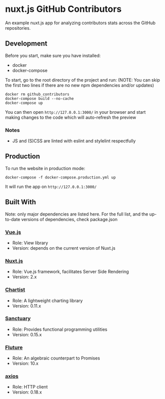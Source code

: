 # nuxt.js GitHub Contributors
An example nuxt.js app for analyzing contributors stats across the GitHub
repositories.

## Development
Before you start, make sure you have installed:
- docker
- docker-compose

To start, go to the root directory of the project and run:
(NOTE: You can skip the first two lines if there are no new npm dependencies and/or updates)
```
docker rm github_contributors
docker-compose build --no-cache
docker-compose up
```
You can then open `http://127.0.0.1:3000/` in your browser and start making
changes to the code which will auto-refresh the preview

### Notes
- JS and (S)CSS are linted with eslint and stylelint respectfully

## Production
To run the website in production mode:
```
docker-compose -f docker-compose.production.yml up
```
It will run the app on `http://127.0.0.1:3000/`

## Built With
Note: only major dependencies are listed here. For the full list, and the
up-to-date versions of dependencies, check package.json
### [Vue.js](https://vuejs.org/)
- Role: View library
- Version: depends on the current version of Nuxt.js

### [Nuxt.js](https://nuxtjs.org/)
- Role: Vue.js framework, facilitates Server Side Rendering
- Version: 2.x

### [Chartist](https://gionkunz.github.io/chartist-js/index.html)
- Role: A lightweight charting library
- Version: 0.11.x

### [Sanctuary](https://sanctuary.js.org/)
- Role: Provides functional programming utilities
- Version: 0.15.x

### [Fluture](https://github.com/fluture-js/Fluture)
- Role: An algebraic counterpart to Promises
- Version: 10.x

### [axios](https://github.com/axios/axios)
- Role: HTTP client
- Version: 0.18.x
